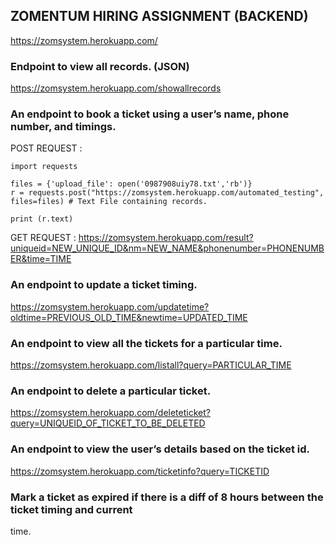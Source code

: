 ## ZOMENTUM HIRING ASSIGNMENT (BACKEND)

https://zomsystem.herokuapp.com/

### Endpoint to view all records. (JSON)

https://zomsystem.herokuapp.com/showallrecords

### An endpoint to book a ticket using a user’s name, phone number, and timings.

POST REQUEST : 

    import requests
    
    files = {'upload_file': open('0987908uiy78.txt','rb')}
    r = requests.post("https://zomsystem.herokuapp.com/automated_testing", files=files) # Text File containing records.

    print (r.text)   

GET REQUEST : https://zomsystem.herokuapp.com/result?uniqueid=NEW_UNIQUE_ID&nm=NEW_NAME&phonenumber=PHONENUMBER&time=TIME

### An endpoint to update a ticket timing.

https://zomsystem.herokuapp.com/updatetime?oldtime=PREVIOUS_OLD_TIME&newtime=UPDATED_TIME

### An endpoint to view all the tickets for a particular time.

https://zomsystem.herokuapp.com/listall?query=PARTICULAR_TIME

### An endpoint to delete a particular ticket.

https://zomsystem.herokuapp.com/deleteticket?query=UNIQUEID_OF_TICKET_TO_BE_DELETED

### An endpoint to view the user’s details based on the ticket id.

https://zomsystem.herokuapp.com/ticketinfo?query=TICKETID

### Mark a ticket as expired if there is a diff of 8 hours between the ticket timing and current
time.
